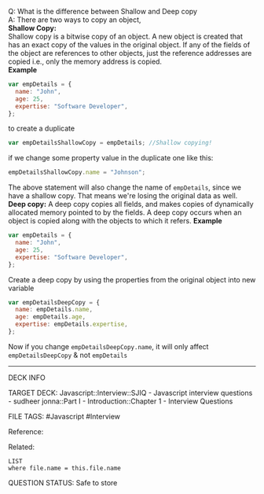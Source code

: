 Q: What is the difference between Shallow and Deep copy  
A: There are two ways to copy an object,  
**Shallow Copy:**  
Shallow copy is a bitwise copy of an object. A new object is created that has an exact copy of the values in the original object. If any of the fields of the object are references to other objects, just the reference addresses are copied i.e., only the memory address is copied.  
**Example**
```javascript
var empDetails = {
  name: "John",
  age: 25,
  expertise: "Software Developer",
};
```
to create a duplicate
```javascript
var empDetailsShallowCopy = empDetails; //Shallow copying!
```
if we change some property value in the duplicate one like this:
```javascript
empDetailsShallowCopy.name = "Johnson";
```
The above statement will also change the name of `empDetails`, since we have a shallow copy. That means we're losing the original data as well.
**Deep copy:**
A deep copy copies all fields, and makes copies of dynamically allocated memory pointed to by the fields. A deep copy occurs when an object is copied along with the objects to which it refers.
**Example**
```javascript
var empDetails = {
  name: "John",
  age: 25,
  expertise: "Software Developer",
};
```
Create a deep copy by using the properties from the original object into new variable
```javascript
var empDetailsDeepCopy = {
  name: empDetails.name,
  age: empDetails.age,
  expertise: empDetails.expertise,
};
```
Now if you change `empDetailsDeepCopy.name`, it will only affect `empDetailsDeepCopy` & not `empDetails`
<!--ID: 1693596691175-->

---

DECK INFO

TARGET DECK: Javascript::Interview::SJIQ - Javascript interview questions - sudheer jonna::Part I - Introduction::Chapter 1 - Interview Questions

FILE TAGS: #Javascript #Interview

Reference:

Related:

```dataview
LIST
where file.name = this.file.name
```

QUESTION STATUS: Safe to store